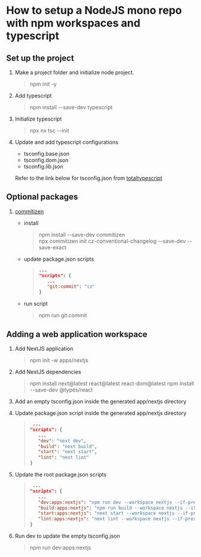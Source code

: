 # How to setup a NodeJS mono repo with npm workspaces and typescript

## Set up the project

1. Make a project folder and initialize node project.

   > npm init -y

2. Add typescript

   > npm install --save-dev typescript

3. Initialize typescript

   > npx nx tsc --init

4. Update and add typescript configurations

   - tsconfig.base.json
   - tsconfig.dom.json
   - tsconfig.lib.json

   Refer to the link below for tsconfig.json from [totaltypescript](https://www.totaltypescript.com/tsconfig-cheat-sheet)

## Optional packages

1. [commitizen](https://github.com/commitizen/cz-cli)

   - install
     > npm install --save-dev commitizen  
     > npx commitizen init cz-conventional-changelog --save-dev --save-exact
   - update package.json scripts

     > ```json
     > ...
     > "scripts": {
     >    ...
     >    "git:commit": "cz"
     > }
     > ```

   - run script

     > npm run git:commit

## Adding a web application workspace

1. Add NextJS application

   > npm init -w apps/nextjs

2. Add NextJS dependencies

   > npm install next@latest react@latest react-dom@latest
   > npm install --save-dev @types/react

3. Add an empty tsconfig.json inside the generated app/nextjs directory
4. Update package.json script inside the generated app/nextjs directory

   > ```json
   >  ...
   > "scripts": {
   >    ...
   >    "dev": "next dev",
   >    "build": "next build",
   >    "start": "next start",
   >    "lint": "next lint"
   > }
   >
   > ```

5. Update the root package.json scripts

   > ```json
   >  ...
   > "scripts": {
   >    ...
   >    "dev:apps:nextjs": "npm run dev --workspace nextjs --if-present",
   >    "build:apps:nextjs": "npm run build --workspace nextjs --if-present",
   >    "start:apps:nextjs": "next start --workspace nextjs --if-present",
   >    "lint:apps:nextjs": "next lint --workspace nextjs --if-present"
   > }
   > ```

6. Run dev to update the empty tsconfig.json
   > npm run dev:apps:nextjs
